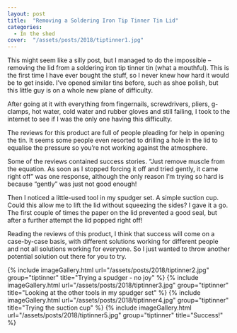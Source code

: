 ```yaml
---
layout: post
title:  "Removing a Soldering Iron Tip Tinner Tin Lid"
categories:
  - In the shed
cover:  "/assets/posts/2018/tiptinner1.jpg"
---
```


This might seem like a silly post, but I managed to do the impossible – removing the lid from a soldering iron tip tinner tin (what a mouthful). This is the first time I have ever bought the stuff, so I never knew how hard it would be to get inside. I’ve opened similar tins before, such as shoe polish, but this little guy is on a whole new plane of difficulty.

After going at it with everything from fingernails, screwdrivers, pliers, g-clamps, hot water, cold water and rubber gloves and still failing, I took to the internet to see if I was the only one having this difficulty.

The reviews for this product are full of people pleading for help in opening the tin. It seems some people even resorted to drilling a hole in the lid to equalise the pressure so you’re not working against the atmosphere.

Some of the reviews contained success stories. “Just remove muscle from the equation. As soon as I stopped forcing it off and tried gently, it came right off” was one response, although the only reason I’m trying so hard is because “gently” was just not good enough!

Then I noticed a little-used tool in my spudger set. A simple suction cup. Could this allow me to lift the lid without squeezing the sides? I gave it a go. The first couple of times the paper on the lid prevented a good seal, but after a further attempt the lid popped right off!

Reading the reviews of this product, I think that success will come on a case-by-case basis, with different solutions working for different people and not all solutions working for everyone. So I just wanted to throw another potential solution out there for you to try.

{% include imageGallery.html url="/assets/posts/2018/tiptinner2.jpg" group="tiptinner" title="Trying a spudger - no joy" %}
{% include imageGallery.html url="/assets/posts/2018/tiptinner3.jpg" group="tiptinner" title="Looking at the other tools in my spudger set" %}
{% include imageGallery.html url="/assets/posts/2018/tiptinner4.jpg" group="tiptinner" title="Trying the suction cup" %}
{% include imageGallery.html url="/assets/posts/2018/tiptinner5.jpg" group="tiptinner" title="Success!" %}
